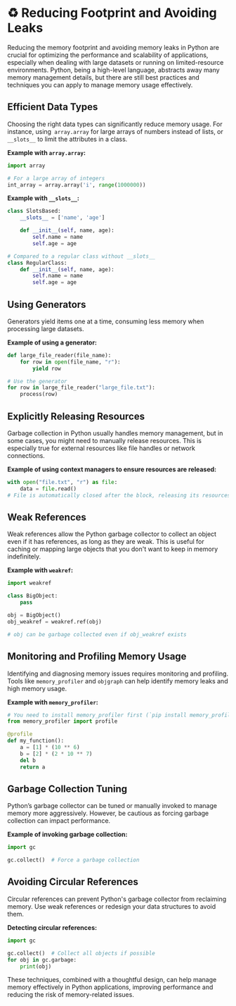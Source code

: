 # ♻️ Reducing Footprint and Avoiding Leaks

Reducing the memory footprint and avoiding memory leaks in Python are crucial for optimizing the performance and scalability of applications, especially when dealing with large datasets or running on limited-resource environments. Python, being a high-level language, abstracts away many memory management details, but there are still best practices and techniques you can apply to manage memory usage effectively.

## Efficient Data Types

Choosing the right data types can significantly reduce memory usage. For instance, using` array.array` for large arrays of numbers instead of lists, or `__slots__` to limit the attributes in a class.

**Example with `array.array`:**

```python
import array

# For a large array of integers
int_array = array.array('i', range(1000000))
```

**Example with `__slots__`:**

```python
class SlotsBased:
    __slots__ = ['name', 'age']

    def __init__(self, name, age):
        self.name = name
        self.age = age

# Compared to a regular class without __slots__
class RegularClass:
    def __init__(self, name, age):
        self.name = name
        self.age = age
```

## Using Generators

Generators yield items one at a time, consuming less memory when processing large datasets.

**Example of using a generator:**

```python
def large_file_reader(file_name):
    for row in open(file_name, "r"):
        yield row

# Use the generator
for row in large_file_reader("large_file.txt"):
    process(row)
```

## Explicitly Releasing Resources

Garbage collection in Python usually handles memory management, but in some cases, you might need to manually release resources. This is especially true for external resources like file handles or network connections.

**Example of using context managers to ensure resources are released:**

```python
with open("file.txt", "r") as file:
    data = file.read()
# File is automatically closed after the block, releasing its resources.
```

## Weak References

Weak references allow the Python garbage collector to collect an object even if it has references, as long as they are weak. This is useful for caching or mapping large objects that you don't want to keep in memory indefinitely.

**Example with `weakref`:**

```python
import weakref

class BigObject:
    pass

obj = BigObject()
obj_weakref = weakref.ref(obj)

# obj can be garbage collected even if obj_weakref exists
```

## Monitoring and Profiling Memory Usage

Identifying and diagnosing memory issues requires monitoring and profiling. Tools like `memory_profiler` and `objgraph` can help identify memory leaks and high memory usage.

**Example with `memory_profiler`:**

```python
# You need to install memory_profiler first (`pip install memory_profiler`)
from memory_profiler import profile

@profile
def my_function():
    a = [1] * (10 ** 6)
    b = [2] * (2 * 10 ** 7)
    del b
    return a
```

## Garbage Collection Tuning

Python’s garbage collector can be tuned or manually invoked to manage memory more aggressively. However, be cautious as forcing garbage collection can impact performance.

**Example of invoking garbage collection:**

```python
import gc

gc.collect()  # Force a garbage collection
```

## Avoiding Circular References

Circular references can prevent Python's garbage collector from reclaiming memory. Use weak references or redesign your data structures to avoid them.

**Detecting circular references:**

```python
import gc

gc.collect()  # Collect all objects if possible
for obj in gc.garbage:
    print(obj)
```

These techniques, combined with a thoughtful design, can help manage memory effectively in Python applications, improving performance and reducing the risk of memory-related issues.